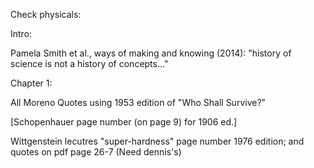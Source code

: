 
Check physicals:

Intro:

Pamela Smith et al., ways of making and knowing (2014): "history of science is not a history of concepts..."

Chapter 1:

All Moreno Quotes using 1953 edition of "Who Shall Survive?"

[Schopenhauer page number (on page 9) for 1906 ed.]

Wittgenstein lecutres "super-hardness" page number 1976 edition; and quotes on pdf page 26-7 (Need dennis's)

